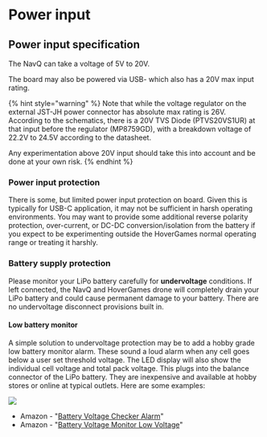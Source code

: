 # Power input

## Power input specification

The NavQ can take a voltage of 5V to 20V.

The board may also be powered via USB- which also has a 20V max input rating.

{% hint style="warning" %}
Note that while the voltage regulator on the external JST-JH power connector has absolute max rating is 26V. According to the schematics, there is a 20V TVS Diode \(PTVS20VS1UR\) at that input before the regulator \(MP8759GD\), with a breakdown voltage of 22.2V to 24.5V according to the datasheet. 

Any experimentation above 20V input should take this into account and be done at your own risk. 
{% endhint %}

###  Power input protection

There is some, but limited power input protection on board. Given this is typically for USB-C application, it may not be sufficient in harsh operating environments. You may want to provide some additional reverse polarity protection, over-current, or DC-DC conversion/isolation from the battery if you expect to be experimenting outside the HoverGames normal operating range or treating it harshly.

### Battery supply protection

Please monitor your LiPo battery carefully for **undervoltage** conditions. If left connected, the NavQ and HoverGames drone will completely drain your LiPo battery and could cause permanent damage to your battery. There are no undervoltage disconnect provisions built in.

#### Low battery monitor

A simple solution to undervoltage protection may be to add a hobby grade low battery monitor alarm. These sound a loud alarm when any cell goes below a user set threshold voltage. The LED display will also show the individual cell voltage and total pack voltage. This plugs into the balance connector of the LiPo battery. They are inexpensive and available at hobby stores or online at typical outlets. Here are some examples:

![](../../.gitbook/assets/image%20%2835%29.png)

* Amazon - "[Battery Voltage Checker Alarm](https://www.amazon.com/PACK-Battery-Voltage-Checker-Alarm/dp/B00XQ91ECA/ref=sr_1_7?crid=2MKAGP9RB7BQ5&dchild=1&keywords=lipo+battery+monitor&qid=1596208190&sprefix=lipo+battery+mon%2Caps%2C169&sr=8-7)"
* Amazon - "[Battery Voltage Monitor Low Voltage](https://www.amazon.com/CAMWAY-Battery-Voltage-Monitor-Low-Voltage/dp/B07QQQ1XKX/ref=sr_1_10?crid=2MKAGP9RB7BQ5&dchild=1&keywords=lipo+battery+monitor&qid=1596208230&sprefix=lipo+battery+mon%2Caps%2C169&sr=8-10)"


